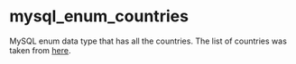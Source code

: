 # mysql_enum_countries
MySQL enum data type that has all the countries.
The list of countries was taken from [here](https://gist.github.com/kalinchernev/486393efcca01623b18d).
